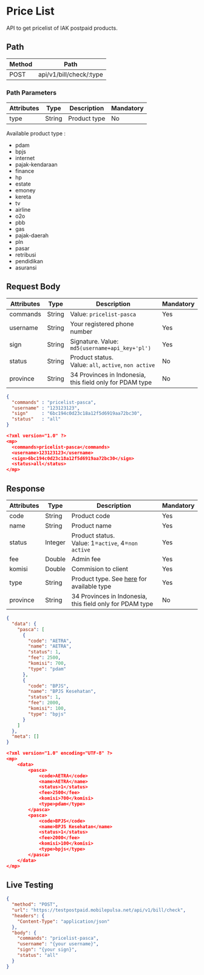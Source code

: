 # Price List

API to get pricelist of IAK postpaid products.

## Path

Method | Path 
---------|----------
 POST | api/v1/bill/check/:type

### Path Parameters

<!-- title: Path Parameters -->
Attributes | Type | Description | Mandatory
---------|----------|---------|----------
 type | String | Product type | No

Available product type : 

  - pdam
  - bpjs
  - internet
  - pajak-kendaraan
  - finance
  - hp
  - estate
  - emoney
  - kereta
  - tv
  - airline
  - o2o
  - pbb
  - gas
  - pajak-daerah
  - pln
  - pasar
  - retribusi
  - pendidikan
  - asuransi

## Request Body

<!-- title: Request Attributes -->
Attributes | Type | Description | Mandatory
---------|----------|---------|----------
commands | String | Value: `pricelist-pasca` | Yes
username | String | Your registered phone number | Yes
sign | String | Signature. Value: `md5(username+api_key+'pl')` | Yes
status | String | Product status. <br> Value: `all`, `active`, `non active` | No
province | String | 34 Provinces in Indonesia, this field only for PDAM type | No

<!--
type: tab
title: JSON
-->

```json
{
  "commands" : "pricelist-pasca",
  "username" : "123123123",
  "sign"     : "6bc194c0d23c18a12f5d6919aa72bc30",
  "status"   : "all"
}
```

<!--
type: tab
title: XML
-->

```json
<?xml version="1.0" ?>
<mp>
  <commands>pricelist-pasca</commands>
  <username>123123123</username>
  <sign>6bc194c0d23c18a12f5d6919aa72bc30</sign>
  <status>all</status>
</mp>
```
<!-- type: tab-end -->

## Response

<!-- title: Response Attributes -->
Attributes | Type | Description | Mandatory
---------|----------|---------|----------
 code | String | Product code | Yes
 name | String | Product name | Yes
 status | Integer | Product status. <br> Value: 1=`active`, 4=`non active` | Yes
 fee | Double | Admin fee | Yes
 komisi | Double | Commision to client | Yes
 type | String | Product type. See [here](#path-parameters) for available type | Yes
 province | String | 34 Provinces in Indonesia, this field only for PDAM type | No

<!--
type: tab
title: JSON
-->

```json
{
  "data": {
    "pasca": [
      {
        "code": "AETRA",
        "name": "AETRA",
        "status": 1,
        "fee": 2500,
        "komisi": 700,
        "type": "pdam"
      },
      {
        "code": "BPJS",
        "name": "BPJS Kesehatan",
        "status": 1,
        "fee": 2000,
        "komisi": 100,
        "type": "bpjs"
      }
    ]
  },
  "meta": []
}
```

<!--
type: tab
title: XML
-->

```json
<?xml version="1.0" encoding="UTF-8" ?>
<mp>
	<data>
		<pasca>
			<code>AETRA</code>
			<name>AETRA</name>
			<status>1</status>
			<fee>2500</fee>
			<komisi>700</komisi>
			<type>pdam</type>
		</pasca>
		<pasca>
			<code>BPJS</code>
			<name>BPJS Kesehatan</name>
			<status>1</status>
			<fee>2000</fee>
			<komisi>100</komisi>
			<type>bpjs</type>
		</pasca>
	</data>
</mp>
```
<!-- type: tab-end -->

## Live Testing

```json http
{
  "method": "POST",
  "url": "https://testpostpaid.mobilepulsa.net/api/v1/bill/check",
  "headers": {
    "Content-Type": "application/json"
  },
  "body": {
    "commands": "pricelist-pasca",
    "username": "{your username}",
    "sign": "{your sign}",
    "status": "all"
  }
}
```